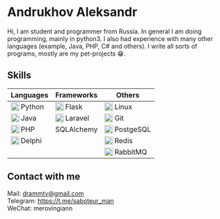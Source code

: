 # Andrukhov Aleksandr
Hi, I am student and programmer from Russia. In general I am doing programming, mainly in python3. I also had experience with many other languages (example, Java, PHP, C# and others). I write all sorts of programs, mostly are my pet-projects :grin:.

## Skills
| Languages | Frameworks | Others |
| ------------- | ------------- | ------------- |
| <img align="left" width="20px" src="https://cdn.worldvectorlogo.com/logos/python-5.svg"/>Python  | <img align="left" width="20px" src="https://cdn.jsdelivr.net/npm/simple-icons@3.10.0/icons/flask.svg"/>Flask   | <img align="left" width="20px" src="https://upload.wikimedia.org/wikipedia/commons/a/a5/Archlinux-icon-crystal-64.svg"/>Linux |
| <img align="left" width="20px" src="https://upload.wikimedia.org/wikipedia/ru/3/39/Java_logo.svg"/>Java  | <img align="left" width="20px" src="https://upload.wikimedia.org/wikipedia/commons/9/9a/Laravel.svg"/>Laravel | <img align="left" width="20px" src="https://upload.wikimedia.org/wikipedia/commons/3/3f/Git_icon.svg"/>Git  
| <img align="left" width="20px"  src="https://cdn.iconscout.com/icon/free/png-256/php-99-1175127.png"/>PHP  | SQLAlchemy | <img align="left" width="20px"  src="https://upload.wikimedia.org/wikipedia/commons/2/29/Postgresql_elephant.svg"/>PostgeSQL |
| <img align="left" width="20px"  src="https://www.bverhue.nl/delphisvg/wp-content/uploads/2017/04/Embarcadero_Delphi_Logo.png" />Delphi |  | <img align="left" width="20px"  src="https://cdn.worldvectorlogo.com/logos/redis.svg" />Redis |
||| <img align="left" width="20px"  src="https://cdn.worldvectorlogo.com/logos/rabbitmq.svg" />RabbitMQ |

## Contact with me

Mail: drammtv@gmail.com<br/>
Telegram: https://t.me/saboteur_man<br/>
WeChat: merovingiann<br/>

<br/>
<!--


## My skills
<img align="left" width="32px" src="https://raw.githubusercontent.com/github/explore/80688e429a7d4ef2fca1e82350fe8e3517d3494d/topics/python/python.png"/>
<img align="left" width="32px" src="https://cdn.jsdelivr.net/npm/simple-icons@3.10.0/icons/flask.svg"/>
<img align="left" width="32px" src="https://raw.githubusercontent.com/github/explore/80688e429a7d4ef2fca1e82350fe8e3517d3494d/topics/git/git.png"/>
<img align="left" width="32px" src="https://raw.githubusercontent.com/github/explore/80688e429a7d4ef2fca1e82350fe8e3517d3494d/topics/linux/linux.png"/>
<img align="left" width="32px" src="https://raw.githubusercontent.com/github/explore/80688e429a7d4ef2fca1e82350fe8e3517d3494d/topics/postgresql/postgresql.png"/>
<img align="left" width="32px" src="https://raw.githubusercontent.com/github/explore/ccc16358ac4530c6a69b1b80c7223cd2744dea83/topics/php/php.png"/>

## Contact with me
[<img align="left" width="28px" src="https://cdn.jsdelivr.net/npm/simple-icons@v3/icons/telegram.svg"/>][telegram]
<img align="left" width="28px" src="https://cdn.jsdelivr.net/npm/simple-icons@3.10.0/icons/wechat.svg"/>merovingiann

**AlertRED/AlertRED** is a  _special_ ✨ repository because its `README.md` (this file) appears on your GitHub profile.

Here are some ideas to get you started:

- 🔭 I’m currently working on ...
- 🌱 I’m currently learning ...
- 👯 I’m looking to collaborate on ...
- 🤔 I’m looking for help with ...
- 💬 Ask me about ...
- 📫 How to reach me: ...
- 😄 Pronouns: ...
- ⚡ Fun fact: ...
-->

[telegram]:https://t.me/saboteur_man
